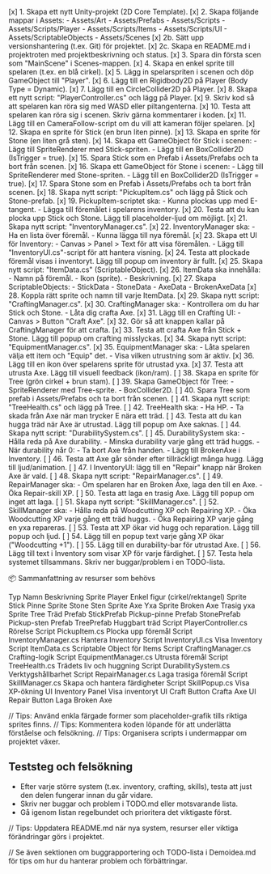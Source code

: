 [x] 1. Skapa ett nytt Unity-projekt (2D Core Template).
[x] 2. Skapa följande mappar i Assets:
       - Assets/Art
       - Assets/Prefabs
       - Assets/Scripts
       - Assets/Scripts/Player
       - Assets/Scripts/Items
       - Assets/Scripts/UI
       - Assets/ScriptableObjects
       - Assets/Scenes
[x] 2b. Sätt upp versionshantering (t.ex. Git) för projektet.
[x] 2c. Skapa en README.md i projektroten med projektbeskrivning och status.
[x] 3. Spara din första scen som "MainScene" i Scenes-mappen.
[x] 4. Skapa en enkel sprite till spelaren (t.ex. en blå cirkel).
[x] 5. Lägg in spelarspriten i scenen och döp GameObject till "Player".
[x] 6. Lägg till en Rigidbody2D på Player (Body Type = Dynamic).
[x] 7. Lägg till en CircleCollider2D på Player.
[x] 8. Skapa ett nytt script: "PlayerController.cs" och lägg på Player.
[x] 9. Skriv kod så att spelaren kan röra sig med WASD eller piltangenterna.
[x] 10. Testa att spelaren kan röra sig i scenen. Skriv gärna kommentarer i koden.
[x] 11. Lägg till en CameraFollow-script om du vill att kameran följer spelaren.
[x] 12. Skapa en sprite för Stick (en brun liten pinne).
[x] 13. Skapa en sprite för Stone (en liten grå sten).
[x] 14. Skapa ett GameObject för Stick i scenen:
         - Lägg till SpriteRenderer med Stick-spriten.
         - Lägg till en BoxCollider2D (IsTrigger = true).
[x] 15. Spara Stick som en Prefab i Assets/Prefabs och ta bort från scenen.
[x] 16. Skapa ett GameObject för Stone i scenen:
         - Lägg till SpriteRenderer med Stone-spriten.
         - Lägg till en BoxCollider2D (IsTrigger = true).
[x] 17. Spara Stone som en Prefab i Assets/Prefabs och ta bort från scenen.
[x] 18. Skapa nytt script: "PickupItem.cs" och lägg på Stick och Stone-prefab.
[x] 19. PickupItem-scriptet ska:
         - Kunna plockas upp med E-tangent.
         - Lägga till föremålet i spelarens inventory.
[x] 20. Testa att du kan plocka upp Stick och Stone. Lägg till placeholder-ljud om möjligt.
[x] 21. Skapa nytt script: "InventoryManager.cs".
[x] 22. InventoryManager ska:
         - Ha en lista över föremål.
         - Kunna lägga till nya föremål.
[x] 23. Skapa ett UI för Inventory:
         - Canvas > Panel > Text för att visa föremålen.
         - Lägg till "InventoryUI.cs"-script för att hantera visning.
[x] 24. Testa att plockade föremål visas i inventoryt. Lägg till popup om inventory är fullt.
[x] 25. Skapa nytt script: "ItemData.cs" (ScriptableObject).
[x] 26. ItemData ska innehålla:
         - Namn på föremål.
         - Ikon (sprite).
         - Beskrivning.
[x] 27. Skapa ScriptableObjects:
         - StickData
         - StoneData
         - AxeData
         - BrokenAxeData
[x] 28. Koppla rätt sprite och namn till varje ItemData.
[x] 29. Skapa nytt script: "CraftingManager.cs".
[x] 30. CraftingManager ska:
         - Kontrollera om du har Stick och Stone.
         - Låta dig crafta Axe.
[x] 31. Lägg till en Crafting UI:
         - Canvas > Button "Craft Axe".
[x] 32. Gör så att knappen kallar på CraftingManager för att crafta.
[x] 33. Testa att crafta Axe från Stick + Stone. Lägg till popup om crafting misslyckas.
[x] 34. Skapa nytt script: "EquipmentManager.cs".
[x] 35. EquipmentManager ska:
         - Låta spelaren välja ett item och "Equip" det.
         - Visa vilken utrustning som är aktiv.
[x] 36. Lägg till en ikon över spelarens sprite för utrustad yxa.
[x] 37. Testa att utrusta Axe. Lägg till visuell feedback (ikon/ram).
[ ] 38. Skapa en sprite för Tree (grön cirkel + brun stam).
[ ] 39. Skapa GameObject för Tree:
         - SpriteRenderer med Tree-sprite.
         - BoxCollider2D.
[ ] 40. Spara Tree som prefab i Assets/Prefabs och ta bort från scenen.
[ ] 41. Skapa nytt script: "TreeHealth.cs" och lägg på Tree.
[ ] 42. TreeHealth ska:
         - Ha HP.
         - Ta skada från Axe när man trycker E nära ett träd.
[ ] 43. Testa att du kan hugga träd när Axe är utrustad. Lägg till popup om Axe saknas.
[ ] 44. Skapa nytt script: "DurabilitySystem.cs".
[ ] 45. DurabilitySystem ska:
         - Hålla reda på Axe durability.
         - Minska durability varje gång ett träd huggs.
         - När durability når 0:
               - Ta bort Axe från handen.
               - Lägg till BrokenAxe i Inventory.
[ ] 46. Testa att Axe går sönder efter tillräckligt många hugg. Lägg till ljud/animation.
[ ] 47. I InventoryUI: lägg till en "Repair" knapp när Broken Axe är vald.
[ ] 48. Skapa nytt script: "RepairManager.cs".
[ ] 49. RepairManager ska:
         - Om spelaren har en Broken Axe, laga den till en Axe.
         - Öka Repair-skill XP.
[ ] 50. Testa att laga en trasig Axe. Lägg till popup om inget att laga.
[ ] 51. Skapa nytt script: "SkillManager.cs".
[ ] 52. SkillManager ska:
         - Hålla reda på Woodcutting XP och Repairing XP.
         - Öka Woodcutting XP varje gång ett träd huggs.
         - Öka Repairing XP varje gång en yxa repareras.
[ ] 53. Testa att XP ökar vid hugg och reparation. Lägg till popup och ljud.
[ ] 54. Lägg till en popup text varje gång XP ökar ("Woodcutting +1").
[ ] 55. Lägg till en durability-bar för utrustad Axe.
[ ] 56. Lägg till text i Inventory som visar XP för varje färdighet.
[ ] 57. Testa hela systemet tillsammans. Skriv ner buggar/problem i en TODO-lista.

📦 Sammanfattning av resurser som behövs

Typ	Namn	Beskrivning
Sprite	Player	Enkel figur (cirkel/rektangel)
Sprite	Stick	Pinne
Sprite	Stone	Sten
Sprite	Axe	Yxa
Sprite	Broken Axe	Trasig yxa
Sprite	Tree	Träd
Prefab	StickPrefab	Pickup-pinne
Prefab	StonePrefab	Pickup-sten
Prefab	TreePrefab	Huggbart träd
Script	PlayerController.cs	Rörelse
Script	PickupItem.cs	Plocka upp föremål
Script	InventoryManager.cs	Hantera Inventory
Script	InventoryUI.cs	Visa Inventory
Script	ItemData.cs	Scriptable Object för Items
Script	CraftingManager.cs	Crafting-logik
Script	EquipmentManager.cs	Utrusta föremål
Script	TreeHealth.cs	Trädets liv och huggning
Script	DurabilitySystem.cs	Verktygshållbarhet
Script	RepairManager.cs	Laga trasiga föremål
Script	SkillManager.cs	Skapa och hantera färdigheter
Script	SkillPopup.cs	Visa XP-ökning
UI	Inventory Panel	Visa inventoryt
UI	Craft Button	Crafta Axe
UI	Repair Button	Laga Broken Axe

// Tips: Använd enkla färgade former som placeholder-grafik tills riktiga sprites finns.
// Tips: Kommentera koden löpande för att underlätta förståelse och felsökning.
// Tips: Organisera scripts i undermappar om projektet växer.

## Teststeg och felsökning

- Efter varje större system (t.ex. inventory, crafting, skills), testa att just den delen fungerar innan du går vidare.
- Skriv ner buggar och problem i TODO.md eller motsvarande lista.
- Gå igenom listan regelbundet och prioritera det viktigaste först.

// Tips: Uppdatera README.md när nya system, resurser eller viktiga förändringar görs i projektet.

// Se även sektionen om buggrapportering och TODO-lista i Demoidea.md för tips om hur du hanterar problem och förbättringar.